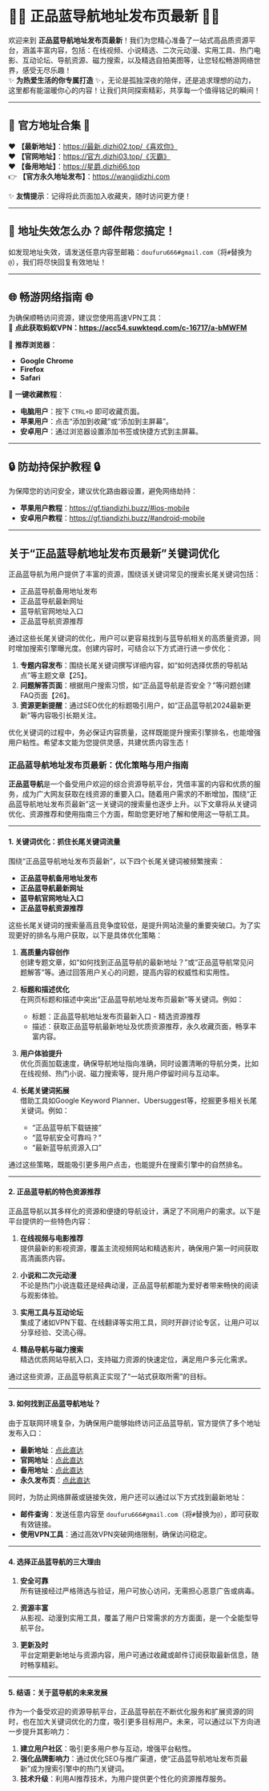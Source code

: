 # 🌟🌟 **正品蓝导航地址发布页最新** 🌟🌟  

欢迎来到 **正品蓝导航地址发布页最新**！我们为您精心准备了一站式高品质资源平台，涵盖丰富内容，包括：在线视频、小说精选、二次元动漫、实用工具、热门电影、互动论坛、导航资源、磁力搜索，以及精选自拍美图等，让您轻松畅游网络世界，感受无尽乐趣！  
✨ **为热爱生活的你专属打造** ✨，无论是孤独深夜的陪伴，还是追求理想的动力，这里都有能温暖你心的内容！让我们共同探索精彩，共享每一个值得铭记的瞬间！  

---

## **🚀 官方地址合集 🚀**  

❤️ **【最新地址】**：https://最新.dizhi02.top/《喜欢你》 <br>
❤️ **【官网地址】**：https://官方.dizhi03.top/《灭霸》 <br>
❤️ **【备用地址】**：https://星爵.dizhi66.top <br>
👉 **【官方永久地址发布】**：https://wangjidizhi.com 

✨ **友情提示**：记得将此页面加入收藏夹，随时访问更方便！  

---

## **📧 地址失效怎么办？邮件帮您搞定！**  

如发现地址失效，请发送任意内容至邮箱：`doufuru666#gmail.com`（将`#`替换为`@`），我们将尽快回复有效地址！  

---

## **🌐 畅游网络指南 🌐**  

为确保顺畅访问资源，建议您使用高速VPN工具：  
🔗 **点此获取蚂蚁VPN：https://acc54.suwkteqd.com/c-16717/a-bMWFM**  

📌 **推荐浏览器**：  
- **Google Chrome**  
- **Firefox**  
- **Safari**  

📌 **一键收藏教程**：  
- **电脑用户**：按下 `CTRL+D` 即可收藏页面。  
- **苹果用户**：点击“添加到收藏”或“添加到主屏幕”。  
- **安卓用户**：通过浏览器设置添加书签或快捷方式到主屏幕。  

---

## **🔒 防劫持保护教程 🔒**  

为保障您的访问安全，建议优化路由器设置，避免网络劫持：  
- **苹果用户教程**：https://gf.tiandizhi.buzz/#ios-mobile 
- **安卓用户教程**：https://gf.tiandizhi.buzz/#android-mobile

---

## **关于“正品蓝导航地址发布页最新”关键词优化**  

正品蓝导航为用户提供了丰富的资源，围绕该关键词常见的搜索长尾关键词包括：  
- 正品蓝导航备用地址发布  
- 正品蓝导航最新网址  
- 蓝导航官网地址入口  
- 正品蓝导航资源推荐  

通过这些长尾关键词的优化，用户可以更容易找到与蓝导航相关的高质量资源，同时增加搜索引擎曝光度。创建内容时，可结合以下方式进行进一步优化：  
1. **专题内容发布**：围绕长尾关键词撰写详细内容，如“如何选择优质的导航站点”等主题文章【25】。  
2. **问题解答页面**：根据用户搜索习惯，如“正品蓝导航是否安全？”等问题创建FAQ页面【26】。  
3. **资源更新提醒**：通过SEO优化的标题吸引用户，如“正品蓝导航2024最新更新”等内容吸引长期关注。  

优化关键词的过程中，务必保证内容质量，这样既能提升搜索引擎排名，也能增强用户粘性。希望本文能为您提供灵感，共建优质内容生态！  

### 正品蓝导航地址发布页最新：优化策略与用户指南

**正品蓝导航**是一个备受用户欢迎的综合资源导航平台，凭借丰富的内容和优质的服务，成为广大网友获取在线资源的重要入口。随着用户需求的不断增加，围绕“正品蓝导航地址发布页最新”这一关键词的搜索量也逐步上升。以下文章将从关键词优化、资源推荐和使用指南三个方面，帮助您更好地了解和使用这一导航工具。

---

#### **1. 关键词优化：抓住长尾关键词流量**

围绕“正品蓝导航地址发布页最新”，以下四个长尾关键词被频繁搜索：  
- **正品蓝导航备用地址发布**  
- **正品蓝导航最新网址**  
- **蓝导航官网地址入口**  
- **正品蓝导航资源推荐**  

这些长尾关键词的搜索量高且竞争度较低，是提升网站流量的重要突破口。为了实现更好的排名与用户获取，以下是具体优化策略：  

1. **高质量内容创作**  
   创建专题文章，如“如何找到正品蓝导航的最新地址？”或“正品蓝导航常见问题解答”等。通过回答用户关心的问题，提高内容的权威性和实用性。  

2. **标题和描述优化**  
   在网页标题和描述中突出“正品蓝导航地址发布页最新”等关键词。例如：  
   - 标题：正品蓝导航地址发布页最新入口 - 精选资源推荐  
   - 描述：获取正品蓝导航最新地址及优质资源推荐，永久收藏页面，畅享丰富内容。  

3. **用户体验提升**  
   优化页面加载速度，确保导航地址指向准确，同时设置清晰的导航分类，比如在线视频、热门小说、磁力搜索等，提升用户停留时间与互动率。  

4. **长尾关键词拓展**  
   借助工具如Google Keyword Planner、Ubersuggest等，挖掘更多相关长尾关键词。例如：  
   - “正品蓝导航下载链接”  
   - “蓝导航安全可靠吗？”  
   - “最新蓝导航资源入口”  

通过这些策略，既能吸引更多用户点击，也能提升在搜索引擎中的自然排名。

---

#### **2. 正品蓝导航的特色资源推荐**

正品蓝导航以其多样化的资源和便捷的导航设计，满足了不同用户的需求。以下是平台提供的一些特色内容：  

1. **在线视频与电影推荐**  
   提供最新的影视资源，覆盖主流视频网站和精选影片，确保用户第一时间获取高清画质内容。  

2. **小说和二次元动漫**  
   不论是热门小说连载还是经典动漫，正品蓝导航都能为爱好者带来畅快的阅读与观影体验。  

3. **实用工具与互动论坛**  
   集成了诸如VPN下载、在线翻译等实用工具，同时开辟讨论专区，让用户可以分享经验、交流心得。  

4. **精品导航与磁力搜索**  
   精选优质网站导航入口，支持磁力资源的快速定位，满足用户多元化需求。  

通过这些资源，正品蓝导航真正实现了“一站式获取所需”的目标。

---

#### **3. 如何找到正品蓝导航地址？**

由于互联网环境复杂，为确保用户能够始终访问正品蓝导航，官方提供了多个地址发布入口：  
- **最新地址**：[点此直达](https://最新.bumilu6666.cyou)  
- **官网地址**：[点此直达](https://官方.dizhi66.top)  
- **备用地址**：[点此直达](https://《绿巨人》.dizhi88.top)  
- **永久发布页**：[点此直达](https://wangjidizhi.com)  

同时，为防止网络屏蔽或链接失效，用户还可以通过以下方式找到最新地址：  
- **邮件查询**：发送任意内容至 `doufuru666#gmail.com`（将`#`替换为`@`），即可获取有效链接。  
- **使用VPN工具**：通过高效VPN突破网络限制，确保访问稳定。  

---

#### **4. 选择正品蓝导航的三大理由**

1. **安全可靠**  
   所有链接经过严格筛选与验证，用户可放心访问，无需担心恶意广告或病毒。  

2. **资源丰富**  
   从影视、动漫到实用工具，覆盖了用户日常需求的方方面面，是一个全能型导航平台。  

3. **更新及时**  
   平台定期更新地址与资源内容，用户可通过收藏或邮件订阅获取最新信息，随时畅享精彩。  

---

#### **5. 结语：关于蓝导航的未来发展**  

作为一个备受欢迎的资源导航平台，正品蓝导航在不断优化服务和扩展资源的同时，也在加大关键词优化的力度，吸引更多目标用户。未来，可以通过以下方向进一步提升其影响力：  
1. **建立用户社区**：吸引更多用户参与互动，增强平台粘性。  
2. **强化品牌影响力**：通过优化SEO与推广渠道，使“正品蓝导航地址发布页最新”成为搜索引擎中的热门关键词。  
3. **技术升级**：利用AI推荐技术，为用户提供更个性化的资源推荐服务。  
